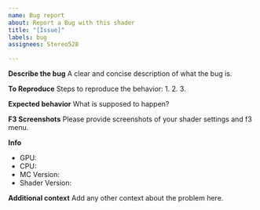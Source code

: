 ```yaml
---
name: Bug report
about: Report a Bug with this shader
title: "[Issue]"
labels: bug
assignees: Stereo528

---
```


**Describe the bug**
A clear and concise description of what the bug is.

**To Reproduce**
Steps to reproduce the behavior:
1.
2.
3.

**Expected behavior**
What is supposed to happen?

**F3 Screenshots**
Please provide screenshots of your shader settings and f3 menu.

**Info**
- GPU:
- CPU: 
- MC Version:
- Shader Version: 

**Additional context**
Add any other context about the problem here.
